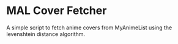 # MAL Cover Fetcher

A simple script to fetch anime covers from MyAnimeList using the levenshtein distance algorithm.

